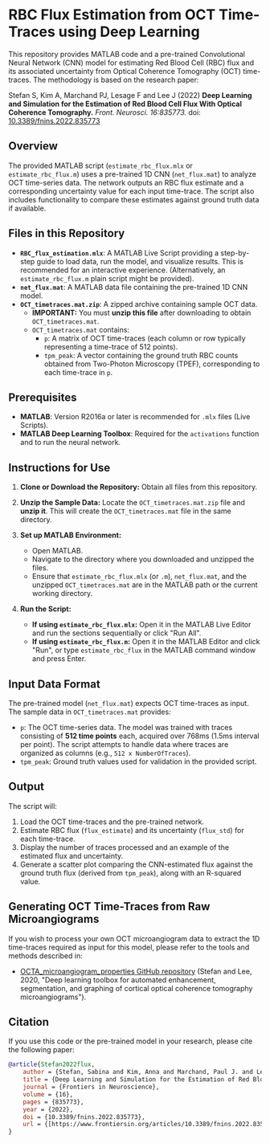 # RBC Flux Estimation from OCT Time-Traces using Deep Learning

This repository provides MATLAB code and a pre-trained Convolutional Neural Network (CNN) model for estimating Red Blood Cell (RBC) flux and its associated uncertainty from Optical Coherence Tomography (OCT) time-traces. The methodology is based on the research paper:

Stefan S, Kim A, Marchand PJ, Lesage F and Lee J (2022) **Deep Learning and Simulation for the Estimation of Red Blood Cell Flux With Optical Coherence Tomography.** *Front. Neurosci. 16:835773.* doi: [10.3389/fnins.2022.835773](https://doi.org/10.3389/fnins.2022.835773)

## Overview

The provided MATLAB script (`estimate_rbc_flux.mlx` or `estimate_rbc_flux.m`) uses a pre-trained 1D CNN (`net_flux.mat`) to analyze OCT time-series data. The network outputs an RBC flux estimate and a corresponding uncertainty value for each input time-trace. The script also includes functionality to compare these estimates against ground truth data if available.

## Files in this Repository

* **`RBC_flux_estimation.mlx`**: A MATLAB Live Script providing a step-by-step guide to load data, run the model, and visualize results. This is recommended for an interactive experience. (Alternatively, an `estimate_rbc_flux.m` plain script might be provided).
* **`net_flux.mat`**: A MATLAB data file containing the pre-trained 1D CNN model.
* **`OCT_timetraces.mat.zip`**: A zipped archive containing sample OCT data.
    * **IMPORTANT:** You must **unzip this file** after downloading to obtain `OCT_timetraces.mat`.
    * `OCT_timetraces.mat` contains:
        * `p`: A matrix of OCT time-traces (each column or row typically representing a time-trace of 512 points).
        * `tpm_peak`: A vector containing the ground truth RBC counts obtained from Two-Photon Microscopy (TPEF), corresponding to each time-trace in `p`.

## Prerequisites

* **MATLAB**: Version R2016a or later is recommended for `.mlx` files (Live Scripts).
* **MATLAB Deep Learning Toolbox**: Required for the `activations` function and to run the neural network.

## Instructions for Use

1.  **Clone or Download the Repository:**
    Obtain all files from this repository.

2.  **Unzip the Sample Data:**
    Locate the `OCT_timetraces.mat.zip` file and **unzip it**. This will create the `OCT_timetraces.mat` file in the same directory.

3.  **Set up MATLAB Environment:**
    * Open MATLAB.
    * Navigate to the directory where you downloaded and unzipped the files.
    * Ensure that `estimate_rbc_flux.mlx` (or `.m`), `net_flux.mat`, and the unzipped `OCT_timetraces.mat` are in the MATLAB path or the current working directory.

4.  **Run the Script:**
    * **If using `estimate_rbc_flux.mlx`:** Open it in the MATLAB Live Editor and run the sections sequentially or click "Run All".
    * **If using `estimate_rbc_flux.m`:** Open it in the MATLAB Editor and click "Run", or type `estimate_rbc_flux` in the MATLAB command window and press Enter.

## Input Data Format

The pre-trained model (`net_flux.mat`) expects OCT time-traces as input. The sample data in `OCT_timetraces.mat` provides:
* `p`: The OCT time-series data. The model was trained with traces consisting of **512 time points** each, acquired over 768ms (1.5ms interval per point). The script attempts to handle data where traces are organized as columns (e.g., `512 x NumberOfTraces`).
* `tpm_peak`: Ground truth values used for validation in the provided script.

## Output

The script will:
1.  Load the OCT time-traces and the pre-trained network.
2.  Estimate RBC flux (`flux_estimate`) and its uncertainty (`flux_std`) for each time-trace.
3.  Display the number of traces processed and an example of the estimated flux and uncertainty.
4.  Generate a scatter plot comparing the CNN-estimated flux against the ground truth flux (derived from `tpm_peak`), along with an R-squared value.

## Generating OCT Time-Traces from Raw Microangiograms

If you wish to process your own OCT microangiogram data to extract the 1D time-traces required as input for this model, please refer to the tools and methods described in:
* [OCTA_microangiogram_properties GitHub repository](https://github.com/sstefan01/OCTA_microangiogram_properties) (Stefan and Lee, 2020, "Deep learning toolbox for automated enhancement, segmentation, and graphing of cortical optical coherence tomography microangiograms").

## Citation

If you use this code or the pre-trained model in your research, please cite the following paper:

```bibtex
@article{Stefan2022flux,
    author = {Stefan, Sabina and Kim, Anna and Marchand, Paul J. and Lesage, Frederic and Lee, Jonghwan},
    title = {Deep Learning and Simulation for the Estimation of Red Blood Cell Flux With Optical Coherence Tomography},
    journal = {Frontiers in Neuroscience},
    volume = {16},
    pages = {835773},
    year = {2022},
    doi = {10.3389/fnins.2022.835773},
    url = {[https://www.frontiersin.org/articles/10.3389/fnins.2022.835773](https://www.frontiersin.org/articles/10.3389/fnins.2022.835773)}
}
